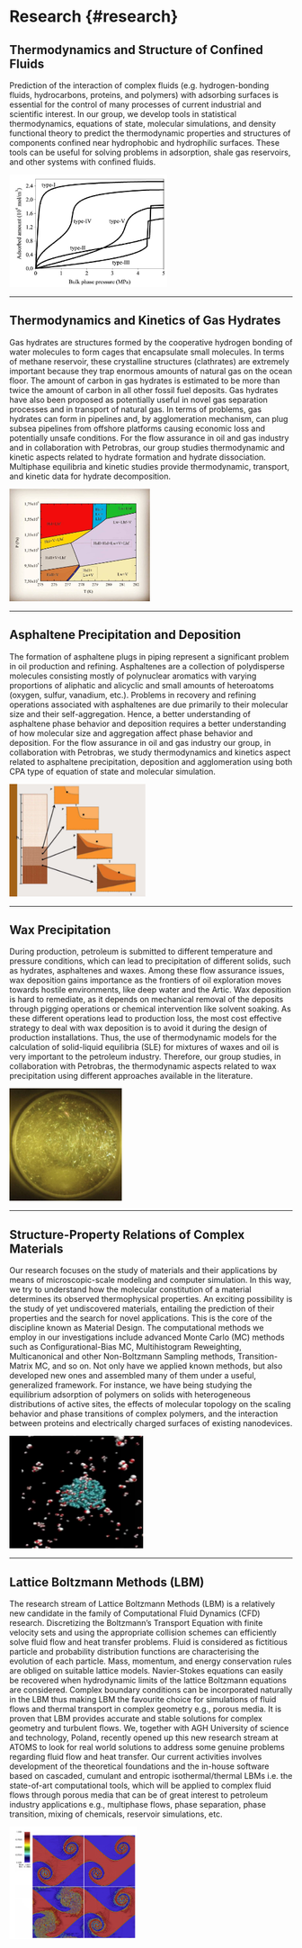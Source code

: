 Research {#research}
========

## Thermodynamics and Structure of Confined Fluids

Prediction of the interaction of complex fluids (e.g. hydrogen-bonding fluids, hydrocarbons,
proteins, and polymers) with adsorbing surfaces is essential for the control of many processes of
current industrial and scientific interest. In our group, we develop tools in statistical
thermodynamics, equations of state, molecular simulations, and density functional theory to predict
the thermodynamic properties and structures of components confined near hydrophobic and hydrophilic
surfaces. These tools can be useful for solving problems in adsorption, shale gas reservoirs, and
other systems with confined fluids.


<img src="../images/research/confined.png" alt="" height="200"> 

----------------------------------------------------------------------------------------------------

## Thermodynamics and Kinetics of Gas Hydrates

Gas hydrates are structures formed by the cooperative hydrogen bonding of water molecules to form
cages that encapsulate small molecules. In terms of methane reservoir, these crystalline structures
(clathrates) are extremely important because they trap enormous amounts of natural gas on the ocean
floor. The amount of carbon in gas hydrates is estimated to be more than twice the amount of carbon
in all other fossil fuel deposits. Gas hydrates have also been proposed as potentially useful in
novel gas separation processes and in transport of natural gas. In terms of problems, gas hydrates
can form in pipelines and, by agglomeration mechanism, can plug subsea pipelines from offshore
platforms causing economic loss and potentially unsafe conditions. For the flow assurance in oil and
gas industry and in collaboration with Petrobras, our group studies thermodynamic and kinetic
aspects related to hydrate formation and hydrate dissociation. Multiphase equilibria and kinetic
studies provide thermodynamic, transport, and kinetic data for hydrate decomposition.

<img src="../images/research/hyd.jpg" alt="" height="200"> 

----------------------------------------------------------------------------------------------------

## Asphaltene Precipitation and Deposition

The formation of asphaltene plugs in piping represent a significant problem in oil production and
refining. Asphaltenes are a collection of polydisperse molecules consisting mostly of polynuclear
aromatics with varying proportions of aliphatic and alicyclic and small amounts of heteroatoms
(oxygen, sulfur, vanadium, etc.). Problems in recovery and refining operations associated with
asphaltenes are due primarily to their molecular size and their self-aggregation. Hence, a better
understanding of asphaltene phase behavior and deposition requires a better understanding of how
molecular size and aggregation affect phase behavior and deposition. For the flow assurance in oil
and gas industry our group, in collaboration with Petrobras, we study thermodynamics and kinetics
aspect related to asphaltene precipitation, deposition and agglomeration using both CPA type of
equation of state and molecular simulation.

<img src="../images/research/compositionalGrad.png" alt="" height="200"> 

----------------------------------------------------------------------------------------------------

## Wax Precipitation

During production, petroleum is submitted to different temperature and pressure conditions, which 
can lead to precipitation of different solids, such as hydrates, asphaltenes and waxes. Among these 
flow assurance issues, wax deposition gains importance as the frontiers of oil exploration moves 
towards hostile environments, like deep water and the Artic. Wax deposition is hard to remediate, 
as it depends on mechanical removal of the deposits through pigging operations or chemical intervention 
like solvent soaking. As these different operations lead to production loss, the most cost effective 
strategy to deal with wax deposition is to avoid it during the design of production installations. 
Thus, the use of thermodynamic models for the calculation of solid-liquid equilibria (SLE) for mixtures 
of waxes and oil is very important to the petroleum industry. Therefore, our group studies, in 
collaboration with Petrobras, the thermodynamic aspects related to wax precipitation using 
different approaches available in the literature. 

<img src="../images/research/waxexp.jpg" alt="" height="200">

------------------------------------------------------------------------------------------------------

## Structure-Property Relations of Complex Materials

Our research focuses on the study of materials and their applications by means of microscopic-scale
modeling and computer simulation. In this way, we try to understand how the molecular constitution
of a material determines its observed thermophysical properties. An exciting possibility is the
study of yet undiscovered materials, entailing the prediction of their properties and the search
for novel applications. This is the core of the discipline known as Material Design.
The computational methods we employ in our investigations include advanced Monte Carlo (MC) methods
such as Configurational-Bias MC, Multihistogram Reweighting, Multicanonical and other Non-Boltzmann
Sampling methods, Transition-Matrix MC, and so on. Not only have we applied known methods, but also
developed new ones and assembled many of them under a useful, generalized framework. For instance,
we have being studying the equilibrium adsorption of polymers on solids with heterogeneous
distributions of active sites, the effects of molecular topology on the scaling behavior and phase
transitions of complex polymers, and the interaction between proteins and electrically charged
surfaces of existing nanodevices.

<img src="../images/research/micelle.png" alt="" height="200">

------------------------------------------------------------------------------------------------------


## Lattice Boltzmann Methods (LBM)

The research stream of Lattice Boltzmann Methods (LBM) is a relatively new candidate in the family of 
Computational Fluid Dynamics (CFD) research. Discretizing the Boltzmann’s Transport Equation with finite velocity sets 
and using the appropriate collision schemes can efficiently solve fluid flow and heat transfer problems.
Fluid is considered as fictitious particle and probability distribution functions are characterising the evolution of each particle.
Mass, momentum, and energy conservation rules are obliged on suitable lattice models.
Navier-Stokes equations can easily be recovered when hydrodynamic limits of the lattice Boltzmann equations are considered.
Complex boundary conditions can be incorporated naturally in the LBM thus making LBM the favourite choice for simulations of fluid flows and thermal transport in complex geometry e.g., porous media. It is proven that LBM provides accurate and stable solutions for complex geometry and turbulent flows.
We, together with AGH University of science and technology, Poland, recently opened up this new research stream at ATOMS
to look for real world solutions to address some genuine problems regarding fluid flow and heat transfer.
Our current activities involves development of the theoretical foundations and the in-house software
based on cascaded, cumulant and entropic isothermal/thermal LBMs i.e. the state-of-art computational tools,
which will be applied to complex fluid flows through porous media that can be of great interest to petroleum industry applications
e.g., multiphase flows, phase separation, phase transition, mixing of chemicals, reservoir simulations, etc.

<img src="../images/research/lb_cascade.png" alt="" height="200">

